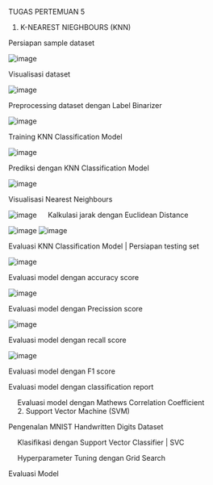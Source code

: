 TUGAS PERTEMUAN 5

1.	K-NEAREST NIEGHBOURS (KNN)

Persiapan sample dataset

![image](https://github.com/user-attachments/assets/68321e2b-a847-4fed-9f5f-79a955e4df87)
 
Visualisasi dataset

![image](https://github.com/user-attachments/assets/bca57f23-c9c2-454b-b1b1-ff02ea33490d)

Preprocessing dataset dengan Label Binarizer

![image](https://github.com/user-attachments/assets/21d7f1d5-c64f-4447-9daa-77546e3f70f7)

Training KNN Classification Model

![image](https://github.com/user-attachments/assets/7e9baef6-1b47-44b0-974b-6869bb726cc1)

Prediksi dengan KNN Classification Model

![image](https://github.com/user-attachments/assets/f4e4b7bc-18fb-4699-8fff-8351689cc3ad)

Visualisasi Nearest Neighbours

![image](https://github.com/user-attachments/assets/313e9162-586e-47e5-95a8-fd5a314df3a6) 
 
Kalkulasi jarak dengan Euclidean Distance

![image](https://github.com/user-attachments/assets/cfacc982-bf7c-4db0-85ba-f8bf30d55b0a)
![image](https://github.com/user-attachments/assets/9739a031-5118-4dab-8269-15638b543f71)

Evaluasi KNN Classification Model | Persiapan testing set

![image](https://github.com/user-attachments/assets/ad22daab-770c-4f8b-89c5-5f3fa9c0e48d)
 
Evaluasi model dengan accuracy score	

![image](https://github.com/user-attachments/assets/3ad54a2d-ada6-4604-8c7a-9f0c4aaa562d)
 
Evaluasi model dengan Precission score

![image](https://github.com/user-attachments/assets/4fdf6d23-2022-4c3d-888f-1dbc7f2238d8)
 
Evaluasi model dengan recall score

![image](https://github.com/user-attachments/assets/61b3e353-c587-4d71-81b4-b284629069f4)

Evaluasi model dengan F1 score
 

Evaluasi model dengan classification report

 
 
Evaluasi model dengan Mathews Correlation Coefficient	 
 
2.	Support Vector Machine (SVM)

Pengenalan MNIST Handwritten Digits Dataset

 
 
 
Klasifikasi dengan Support Vector Classifier | SVC

 

 
Hyperparameter Tuning dengan Grid Search
 
 

Evaluasi Model

 
